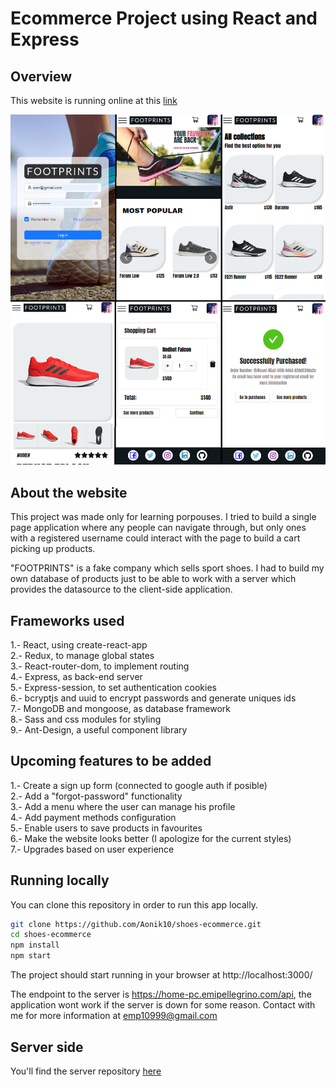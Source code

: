 # Ecommerce Project using React and Express

## Overview

This website is running online at this [link](https://aonik10.github.io/shoes-ecommerce/)

![image](./src/assets/images/footprints-mobile.png)

## About the website

This project was made only for learning porpouses. I tried to build a single page application where any people can navigate through, but only ones with a registered username could interact with the page to build a cart picking up products.

"FOOTPRINTS" is a fake company which sells sport shoes. I had to build my own database of products just to be able to work with a server which provides the datasource to the client-side application.

## Frameworks used

1.- React, using create-react-app\
2.- Redux, to manage global states\
3.- React-router-dom, to implement routing\
4.- Express, as back-end server\
5.- Express-session, to set authentication cookies\
6.- bcryptjs and uuid to encrypt passwords and generate uniques ids\
7.- MongoDB and mongoose, as database framework\
8.- Sass and css modules for styling\
9.- Ant-Design, a useful component library

## Upcoming features to be added

1.- Create a sign up form (connected to google auth if posible)\
2.- Add a "forgot-password" functionality\
3.- Add a menu where the user can manage his profile\
4.- Add payment methods configuration\
5.- Enable users to save products in favourites\
6.- Make the website looks better (I apologize for the current styles)\
7.- Upgrades based on user experience

## Running locally

You can clone this repository in order to run this app locally.

```bash
git clone https://github.com/Aonik10/shoes-ecommerce.git
cd shoes-ecommerce
npm install
npm start
```

The project should start running in your browser at http://localhost:3000/

The endpoint to the server is https://home-pc.emipellegrino.com/api, the application wont work if the server is down for some reason. Contact with me for more information at emp10999@gmail.com

## Server side

You'll find the server repository [here](https://github.com/Aonik10/shoes-ecommerce-server)
